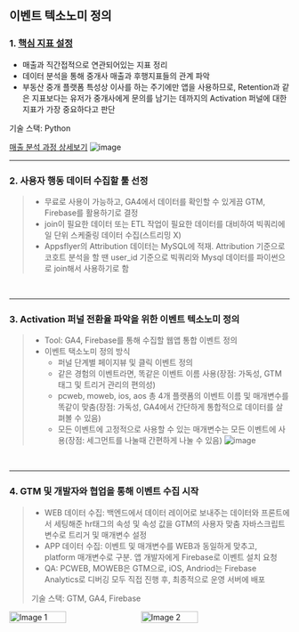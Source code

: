 ## 이벤트 텍소노미 정의
### 1. [핵심 지표 설정](https://github.com/kunyoungkim/portfolio/blob/main/event_taxonomy/sales_analysis.ipynb)
- 매출과 직간접적으로 연관되어있는 지표 정리
- 데이터 분석을 통해 중개사 매출과 후행지표들의 관계 파악
- 부동산 중개 플랫폼 특성상 이사를 하는 주기에만 앱을 사용하므로, Retention과 같은 지표보다는 유저가 중개사에게 문의를 남기는 데까지의 Activation 퍼널에 대한 지표가 가장 중요하다고 판단

기술 스택: Python

[매출 분석 과정 상세보기](https://github.com/kunyoungkim/portfolio/blob/main/event_taxonomy/sales_analysis.ipynb)
![image](https://github.com/user-attachments/assets/bca115ca-a174-4478-8fc0-b9da7c8fc66e)
<br>

----

### 2. 사용자 행동 데이터 수집할 툴 선정
>- 무료로 사용이 가능하고, GA4에서 데이터를 확인할 수 있게끔 GTM, Firebase를 활용하기로 결정
>- join이 필요한 데이터 또는 ETL 작업이 필요한 데이터를 대비하여 빅쿼리에 일 단위 스케줄링 데이터 수집(스트리밍 X)
>- Appsflyer의 Attribution 데이터는 MySQL에 적재. Attribution 기준으로 코호트 분석을 할 땐 user_id 기준으로 빅쿼리와 Mysql 데이터를 파이썬으로 join해서 사용하기로 함
<br>

----

### 3. Activation 퍼널 전환율 파악을 위한 이벤트 텍소노미 정의
>- Tool: GA4, Firebase를 통해 수집할 웹앱 통합 이벤트 정의
>- 이벤트 택소노미 정의 방식
>    - 퍼널 단계별 페이지뷰 및 클릭 이벤트 정의
>    - 같은 경험의 이벤트라면, 똑같은 이벤트 이름 사용(장점: 가독성, GTM 태그 및 트리거 관리의 편의성)
>    - pcweb, moweb, ios, aos 총 4개 플랫폼의 이벤트 이름 및 매개변수를 똑같이 맞춤(장점: 가독성, GA4에서 간단하게 통합적으로 데이터를 살펴볼 수 있음)
>    - 모든 이벤트에 고정적으로 사용할 수 있는 매개변수는 모든 이벤트에 사용(장점: 세그먼트를 나눌때 간편하게 나눌 수 있음)
![image](https://github.com/user-attachments/assets/828096b3-fe88-4ffd-9085-cc6acedcb7b0)
<br>

----

### 4. GTM 및 개발자와 협업을 통해 이벤트 수집 시작
>- WEB 데이터 수집: 백엔드에서 데이터 레이어로 보내주는 데이터와 프론트에서 세팅해준 hr태그의 속성 및 속성 값을 GTM의 사용자 맞춤 자바스크립트 변수로 트리거 및 매개변수 설정
>- APP 데이터 수집: 이벤트 및 매개변수를 WEB과 동일하게 맞추고, platform 매개변수로 구분. 앱 개발자에게 Firebase로 이벤트 설치 요청
>- QA: PCWEB, MOWEB은 GTM으로, iOS, Andriod는 Firebase Analytics로 디버깅 모두 직접 진행 후, 최종적으로 운영 서버에 배포
>
> 기술 스택: GTM, GA4, Firebase
>  
<div style="display: flex; align-items: center; gap: 10px;">
    <img src="https://github.com/user-attachments/assets/57b82158-ef1f-439f-b1dc-d5f1a276438a" alt="Image 1" style="width: 45%;"/>
    <img src="https://github.com/user-attachments/assets/7b0656c9-5519-47ba-9407-d0d638af4c83" alt="Image 2" style="width: 45%;"/>
</div>
